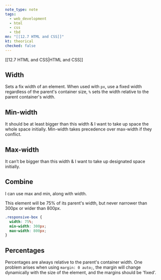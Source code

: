 ```yaml
---
note_type: note
tags:
  - web_development
  - html
  - css
  - tbd
mn: "[[12.7 HTML and CSS]]"
kt: theorical
checked: false
---
```

[[12.7 HTML and CSS|HTML and CSS]]


## Width
Sets a fix width of an element. When used with `px`, use a fixed width regardless of the parent's container size, `%` sets the width relative to the parent container's width.

## Min-width
It should be at least bigger than this width & I want to take up space the whole space initially. Min-width takes precedence over max-width if they conflict.

## Max-width
It can’t be bigger than this width & I want to take up designated space initially.

## Combine
I can use max and min, along with width.

This element will be 75% of its parent's width, but never narrower than 300px or wider than 800px.

```css
.responsive-box {
  width: 75%;
  min-width: 300px;
  max-width: 800px;
}
```

## Percentages
Percentages are always relative to the parent's container width. One problem arises when using `margin: 0 auto;`, the margin will change dynamically with the size of the element, and the margins should be 'fixed'.

